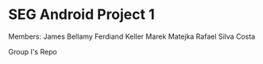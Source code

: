 SEG Android Project 1
=======================

Members:
  James Bellamy
  Ferdiand Keller
  Marek Matejka
  Rafael Silva Costa

Group I's Repo
